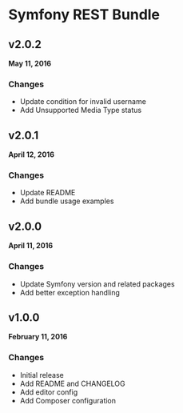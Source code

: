 # Symfony REST Bundle

## v2.0.2

**May 11, 2016**

### Changes

* Update condition for invalid username
* Add Unsupported Media Type status

## v2.0.1

**April 12, 2016**

### Changes

* Update README
* Add bundle usage examples

## v2.0.0

**April 11, 2016**

### Changes

* Update Symfony version and related packages
* Add better exception handling

## v1.0.0

**February 11, 2016**

### Changes

* Initial release
* Add README and CHANGELOG
* Add editor config
* Add Composer configuration
